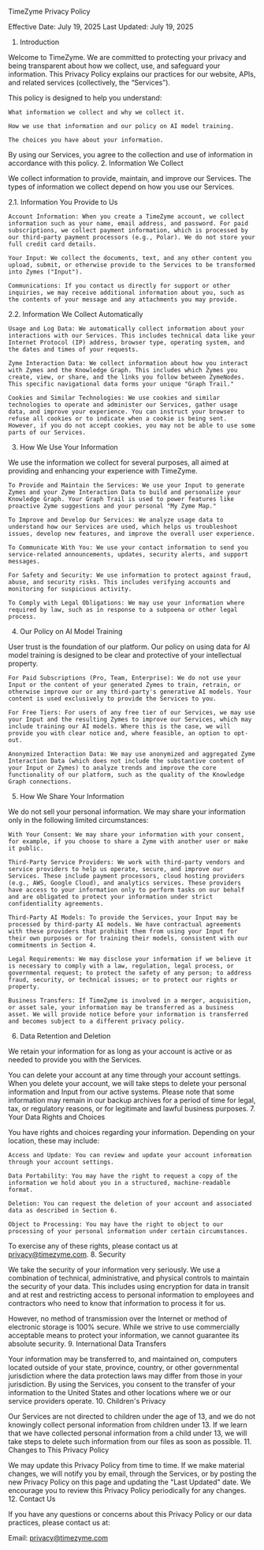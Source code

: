 TimeZyme Privacy Policy

Effective Date: July 19, 2025
Last Updated: July 19, 2025
1. Introduction

Welcome to TimeZyme. We are committed to protecting your privacy and being transparent about how we collect, use, and safeguard your information. This Privacy Policy explains our practices for our website, APIs, and related services (collectively, the “Services”).

This policy is designed to help you understand:

    What information we collect and why we collect it.

    How we use that information and our policy on AI model training.

    The choices you have about your information.

By using our Services, you agree to the collection and use of information in accordance with this policy.
2. Information We Collect

We collect information to provide, maintain, and improve our Services. The types of information we collect depend on how you use our Services.

2.1. Information You Provide to Us

    Account Information: When you create a TimeZyme account, we collect information such as your name, email address, and password. For paid subscriptions, we collect payment information, which is processed by our third-party payment processors (e.g., Polar). We do not store your full credit card details.

    Your Input: We collect the documents, text, and any other content you upload, submit, or otherwise provide to the Services to be transformed into Zymes ("Input").

    Communications: If you contact us directly for support or other inquiries, we may receive additional information about you, such as the contents of your message and any attachments you may provide.

2.2. Information We Collect Automatically

    Usage and Log Data: We automatically collect information about your interactions with our Services. This includes technical data like your Internet Protocol (IP) address, browser type, operating system, and the dates and times of your requests.

    Zyme Interaction Data: We collect information about how you interact with Zymes and the Knowledge Graph. This includes which Zymes you create, view, or share, and the links you follow between ZymeNodes. This specific navigational data forms your unique "Graph Trail."

    Cookies and Similar Technologies: We use cookies and similar technologies to operate and administer our Services, gather usage data, and improve your experience. You can instruct your browser to refuse all cookies or to indicate when a cookie is being sent. However, if you do not accept cookies, you may not be able to use some parts of our Services.

3. How We Use Your Information

We use the information we collect for several purposes, all aimed at providing and enhancing your experience with TimeZyme.

    To Provide and Maintain the Services: We use your Input to generate Zymes and your Zyme Interaction Data to build and personalize your Knowledge Graph. Your Graph Trail is used to power features like proactive Zyme suggestions and your personal "My Zyme Map."

    To Improve and Develop Our Services: We analyze usage data to understand how our Services are used, which helps us troubleshoot issues, develop new features, and improve the overall user experience.

    To Communicate With You: We use your contact information to send you service-related announcements, updates, security alerts, and support messages.

    For Safety and Security: We use information to protect against fraud, abuse, and security risks. This includes verifying accounts and monitoring for suspicious activity.

    To Comply with Legal Obligations: We may use your information where required by law, such as in response to a subpoena or other legal process.

4. Our Policy on AI Model Training

User trust is the foundation of our platform. Our policy on using data for AI model training is designed to be clear and protective of your intellectual property.

    For Paid Subscriptions (Pro, Team, Enterprise): We do not use your Input or the content of your generated Zymes to train, retrain, or otherwise improve our or any third-party's generative AI models. Your content is used exclusively to provide the Services to you.

    For Free Tiers: For users of any free tier of our Services, we may use your Input and the resulting Zymes to improve our Services, which may include training our AI models. Where this is the case, we will provide you with clear notice and, where feasible, an option to opt-out.

    Anonymized Interaction Data: We may use anonymized and aggregated Zyme Interaction Data (which does not include the substantive content of your Input or Zymes) to analyze trends and improve the core functionality of our platform, such as the quality of the Knowledge Graph connections.

5. How We Share Your Information

We do not sell your personal information. We may share your information only in the following limited circumstances:

    With Your Consent: We may share your information with your consent, for example, if you choose to share a Zyme with another user or make it public.

    Third-Party Service Providers: We work with third-party vendors and service providers to help us operate, secure, and improve our Services. These include payment processors, cloud hosting providers (e.g., AWS, Google Cloud), and analytics services. These providers have access to your information only to perform tasks on our behalf and are obligated to protect your information under strict confidentiality agreements.

    Third-Party AI Models: To provide the Services, your Input may be processed by third-party AI models. We have contractual agreements with these providers that prohibit them from using your Input for their own purposes or for training their models, consistent with our commitments in Section 4.

    Legal Requirements: We may disclose your information if we believe it is necessary to comply with a law, regulation, legal process, or governmental request; to protect the safety of any person; to address fraud, security, or technical issues; or to protect our rights or property.

    Business Transfers: If TimeZyme is involved in a merger, acquisition, or asset sale, your information may be transferred as a business asset. We will provide notice before your information is transferred and becomes subject to a different privacy policy.

6. Data Retention and Deletion

We retain your information for as long as your account is active or as needed to provide you with the Services.

You can delete your account at any time through your account settings. When you delete your account, we will take steps to delete your personal information and Input from our active systems. Please note that some information may remain in our backup archives for a period of time for legal, tax, or regulatory reasons, or for legitimate and lawful business purposes.
7. Your Data Rights and Choices

You have rights and choices regarding your information. Depending on your location, these may include:

    Access and Update: You can review and update your account information through your account settings.

    Data Portability: You may have the right to request a copy of the information we hold about you in a structured, machine-readable format.

    Deletion: You can request the deletion of your account and associated data as described in Section 6.

    Object to Processing: You may have the right to object to our processing of your personal information under certain circumstances.

To exercise any of these rights, please contact us at privacy@timezyme.com.
8. Security

We take the security of your information very seriously. We use a combination of technical, administrative, and physical controls to maintain the security of your data. This includes using encryption for data in transit and at rest and restricting access to personal information to employees and contractors who need to know that information to process it for us.

However, no method of transmission over the Internet or method of electronic storage is 100% secure. While we strive to use commercially acceptable means to protect your information, we cannot guarantee its absolute security.
9. International Data Transfers

Your information may be transferred to, and maintained on, computers located outside of your state, province, country, or other governmental jurisdiction where the data protection laws may differ from those in your jurisdiction. By using the Services, you consent to the transfer of your information to the United States and other locations where we or our service providers operate.
10. Children's Privacy

Our Services are not directed to children under the age of 13, and we do not knowingly collect personal information from children under 13. If we learn that we have collected personal information from a child under 13, we will take steps to delete such information from our files as soon as possible.
11. Changes to This Privacy Policy

We may update this Privacy Policy from time to time. If we make material changes, we will notify you by email, through the Services, or by posting the new Privacy Policy on this page and updating the "Last Updated" date. We encourage you to review this Privacy Policy periodically for any changes.
12. Contact Us

If you have any questions or concerns about this Privacy Policy or our data practices, please contact us at:

Email: privacy@timezyme.com
